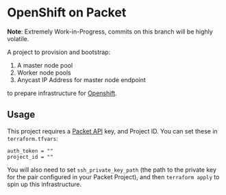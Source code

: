 OpenShift on Packet
==

**Note**: Extremely Work-in-Progress, commits on this branch will be highly volatile. 

A project to provision and bootstrap:

1. A master node pool
2. Worker node pools
3. Anycast IP Address for master node endpoint

to prepare infrastructure for [Openshift](https://www.openshift.com/).

Usage
---

This project requires a [Packet API](https://www.packet.com/developers/api/#) key, and Project ID. You can set these in `terraform.tfvars`:

```
auth_token = ""
project_id = ""
```

You will also need to set `ssh_private_key_path` (the path to the private key for the pair configured in your Packet Project), and then `terraform apply` to spin up this infrastructure. 

